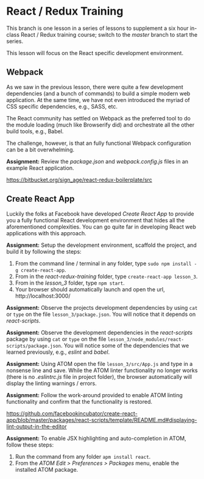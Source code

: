 # React / Redux Training

This branch is one lesson in a series of lessons to supplement a six hour
in-class React / Redux training course; switch to the *master* branch
to start the series.

This lesson will focus on the React specific development environment.

## Webpack

As we saw in the previous lesson, there were quite a few development
dependencies (and a bunch of commands) to build a simple modern web
application. At the same time, we have not even introduced the myriad
of CSS specific dependencies, e.g., SASS, etc.

The React community has settled on Webpack as the preferred tool
to do the module loading (much like Browserify did) and
orchestrate all the other build tools, e.g., Babel.

The challenge, however, is that an fully functional Webpack configuration
can be a bit overwhelming.

**Assignment:** Review the *package.json* and *webpack.config.js* files
in an example React application.

https://bitbucket.org/sign_age/react-redux-boilerplate/src

## Create React App

Luckily the folks at Facebook have developed *Create React App* to
provide you a fully functional React development environment that
hides all the aforementioned complexities. You can go quite far in
developing React web applications with this approach.

**Assignment:** Setup the development environment, scaffold the
project, and build it by following the steps:

1. From the command line / terminal in any folder, type
`sudo npm install -g create-react-app`.
2. From in the *react-redux-training* folder, type
`create-react-app lesson_3`.
3. From in the *lesson_3* folder, type `npm start`.
4. Your browser should automatically launch and open the url,
http://localhost:3000/

**Assignment:** Observe the projects development dependencies by using
`cat` or `type` on the file `lesson_3/package.json`. You will notice that
it depends on *react-scripts*.

**Assignment:** Observe the development dependencies in the *react-scripts*
package by using `cat` or `type` on the file
`lesson_3/node_modules/react-scripts/package.json`. You will notice
some of the dependencies that we learned previously, e.g., *eslint*
and *babel*.

**Assignment:** Using ATOM open the file `lesson_3/src/App.js` and
type in a nonsense line and save. While the ATOM linter functionality
no longer works (there is no *.eslintrc.js* file in project folder),
the browser automatically will display the linting warnings / errors.

**Assignment:** Follow the work-around provided to enable ATOM linting
functionality and confirm that the functionality is restored.

https://github.com/facebookincubator/create-react-app/blob/master/packages/react-scripts/template/README.md#displaying-lint-output-in-the-editor

**Assignment:** To enable JSX highlighting and auto-completion in ATOM, follow
these steps:

1. Run the command from any folder `apm install react`.
2. From the *ATOM Edit > Preferences > Packages* menu, enable the installed
ATOM package.
